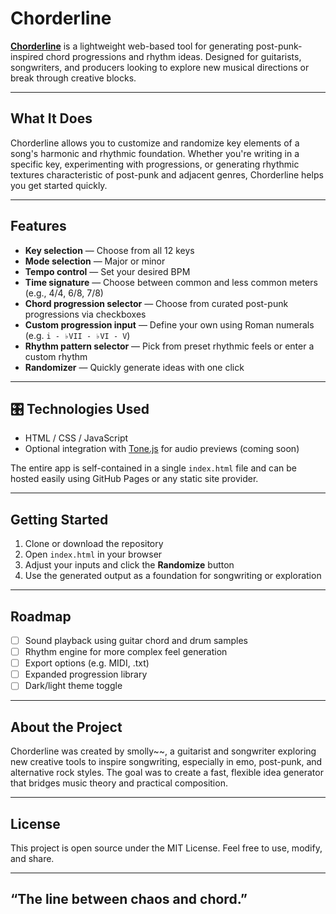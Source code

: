 #  Chorderline

[**Chorderline**](https://smollly.github.io/Chorderline/) is a lightweight web-based tool for generating post-punk-inspired chord progressions and rhythm ideas. Designed for guitarists, songwriters, and producers looking to explore new musical directions or break through creative blocks.



---

##  What It Does

Chorderline allows you to customize and randomize key elements of a song's harmonic and rhythmic foundation. Whether you're writing in a specific key, experimenting with progressions, or generating rhythmic textures characteristic of post-punk and adjacent genres, Chorderline helps you get started quickly.

---

##  Features

- **Key selection** — Choose from all 12 keys
- **Mode selection** — Major or minor
- **Tempo control** — Set your desired BPM
- **Time signature** — Choose between common and less common meters (e.g., 4/4, 6/8, 7/8)
- **Chord progression selector** — Choose from curated post-punk progressions via checkboxes
- **Custom progression input** — Define your own using Roman numerals (e.g. `i - ♭VII - ♭VI - V`)
- **Rhythm pattern selector** — Pick from preset rhythmic feels or enter a custom rhythm
- **Randomizer** — Quickly generate ideas with one click

---

## 🎛 Technologies Used

- HTML / CSS / JavaScript
- Optional integration with [Tone.js](https://tonejs.github.io/) for audio previews (coming soon)

The entire app is self-contained in a single `index.html` file and can be hosted easily using GitHub Pages or any static site provider.

---

##  Getting Started

1. Clone or download the repository
2. Open `index.html` in your browser
3. Adjust your inputs and click the **Randomize** button
4. Use the generated output as a foundation for songwriting or exploration

---

##  Roadmap

- [ ] Sound playback using guitar chord and drum samples
- [ ] Rhythm engine for more complex feel generation
- [ ] Export options (e.g. MIDI, .txt)
- [ ] Expanded progression library
- [ ] Dark/light theme toggle

---

##  About the Project

Chorderline was created by smolly~~, a guitarist and songwriter exploring new creative tools to inspire songwriting, especially in emo, post-punk, and alternative rock styles. The goal was to create a fast, flexible idea generator that bridges music theory and practical composition.

---

##  License

This project is open source under the MIT License. Feel free to use, modify, and share.

---

##  “The line between chaos and chord.”
